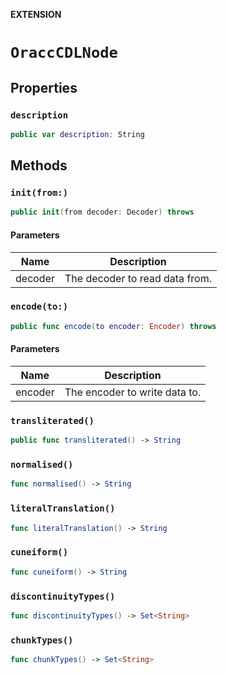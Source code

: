 **EXTENSION**

# `OraccCDLNode`

## Properties
### `description`

```swift
public var description: String
```

## Methods
### `init(from:)`

```swift
public init(from decoder: Decoder) throws
```

#### Parameters

| Name | Description |
| ---- | ----------- |
| decoder | The decoder to read data from. |

### `encode(to:)`

```swift
public func encode(to encoder: Encoder) throws
```

#### Parameters

| Name | Description |
| ---- | ----------- |
| encoder | The encoder to write data to. |

### `transliterated()`

```swift
public func transliterated() -> String
```

### `normalised()`

```swift
func normalised() -> String
```

### `literalTranslation()`

```swift
func literalTranslation() -> String
```

### `cuneiform()`

```swift
func cuneiform() -> String
```

### `discontinuityTypes()`

```swift
func discontinuityTypes() -> Set<String>
```

### `chunkTypes()`

```swift
func chunkTypes() -> Set<String>
```
